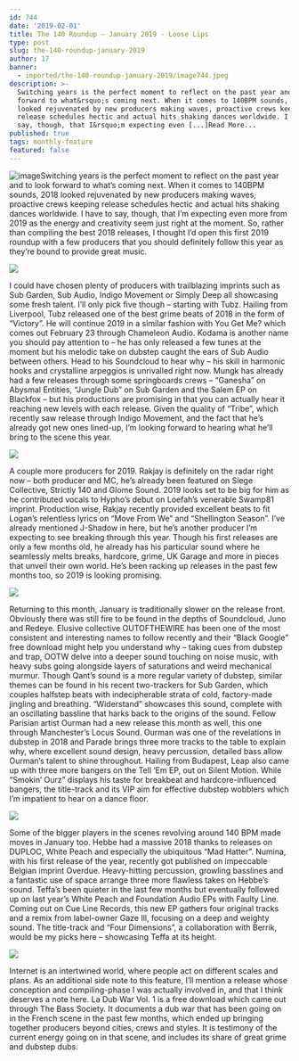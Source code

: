 ```yaml
---
id: 744
date: '2019-02-01'
title: The 140 Roundup – January 2019 - Loose Lips
type: post
slug: the-140-roundup-january-2019
author: 17
banner:
  - imported/the-140-roundup-january-2019/image744.jpeg
description: >-
  Switching years is the perfect moment to reflect on the past year and to look
  forward to what&rsquo;s coming next. When it comes to 140BPM sounds, 2018
  looked rejuvenated by new producers making waves, proactive crews keeping
  release schedules hectic and actual hits shaking dances worldwide. I have to
  say, though, that I&rsquo;m expecting even [...]Read More...
published: true
tags: monthly-feature
featured: false
---
```

![image](../imported/the-140-roundup-january-2019/image744.jpeg)Switching years is the perfect moment to reflect on the past year and to look forward to what’s coming next. When it comes to 140BPM sounds, 2018 looked rejuvenated by new producers making waves, proactive crews keeping release schedules hectic and actual hits shaking dances worldwide. I have to say, though, that I’m expecting even more from 2019 as the energy and creativity seem just right at the moment. So, rather than compiling the best 2018 releases, I thought I’d open this first 2019 roundup with a few producers that you should definitely follow this year as they’re bound to provide great music.

![](/wp-content/uploads/live/img/wysiwyg/5c51ba92dfb30.jpg)

I could have chosen plenty of producers with trailblazing imprints such as Sub Garden, Sub Audio, Indigo Movement or Simply Deep all showcasing some fresh talent. I’ll only pick five though – starting with Tubz. Hailing from Liverpool, Tubz released one of the best grime beats of 2018 in the form of “Victory”. He will continue 2019 in a similar fashion with You Get Me? which comes out February 23 through Chameleon Audio. Kodama is another name you should pay attention to – he has only released a few tunes at the moment but his melodic take on dubstep caught the ears of Sub Audio between others. Head to his Soundcloud to hear why – his skill in harmonic hooks and crystalline arpeggios is unrivalled right now. Mungk has already had a few releases through some springboards crews – “Ganesha” on Abysmal Entities, “Jungle Dub” on Sub Garden and the Salem EP on Blackfox – but his productions are promising in that you can actually hear it reaching new levels with each release. Given the quality of “Tribe”, which recently saw release through Indigo Movement, and the fact that he’s already got new ones lined-up, I’m looking forward to hearing what he’ll bring to the scene this year.

![](/wp-content/uploads/live/img/wysiwyg/5c51ba9d67a64.jpg)

A couple more producers for 2019. Rakjay is definitely on the radar right now – both producer and MC, he’s already been featured on Siege Collective, Strictly 140 and Glome Sound. 2019 looks set to be big for him as he contributed vocals to Hypho’s debut on Loefah’s venerable Swamp81 imprint. Production wise, Rakjay recently provided excellent beats to fit Logan’s relentless lyrics on “Move From We” and “Shellington Season”. I’ve already mentioned J-Shadow in here, but he’s another producer I’m expecting to see breaking through this year. Though his first releases are only a few months old, he already has his particular sound where he seamlessly melts breaks, hardcore, grime, UK Garage and more in pieces that unveil their own world. He’s been racking up releases in the past few months too, so 2019 is looking promising.

![](/wp-content/uploads/live/img/wysiwyg/5c51baa7e106e.jpg)

Returning to this month, January is traditionally slower on the release front. Obviously there was still fire to be found in the depths of Soundcloud, Juno and Redeye. Elusive collective OUTOFTHEWIRE has been one of the most consistent and interesting names to follow recently and their “Black Google” free download might help you understand why – taking cues from dubstep and trap, OOTW delve into a deeper sound touching on noise music, with heavy subs going alongside layers of saturations and weird mechanical murmur. Though Qant’s sound is a more regular variety of dubstep, similar themes can be found in his recent two-trackers for Sub Garden, which couples halfstep beats with indecipherable strata of cold, factory-made jingling and breathing. “Widerstand” showcases this sound, complete with an oscillating bassline that harks back to the origins of the sound. Fellow Parisian artist Ourman had a new release this month as well, this one through Manchester’s Locus Sound. Ourman was one of the revelations in dubstep in 2018 and Parade brings three more tracks to the table to explain why, where excellent sound design, heavy percussion, detailed bass allow Ourman’s talent to shine throughout. Hailing from Budapest, Leap also came up with three more bangers on the Tell ‘Em EP, out on Silent Motion. While “Smokin’ Ourz” displays his taste for breakbeat and hardcore-influenced bangers, the title-track and its VIP aim for effective dubstep wobblers which I’m impatient to hear on a dance floor.

![](/wp-content/uploads/live/img/wysiwyg/5c51babc5f372.jpg)

Some of the bigger players in the scenes revolving around 140 BPM made moves in January too. Hebbe had a massive 2018 thanks to releases on DUPLOC, White Peach and especially the ubiquitous “Mad Hatter”. Numina, with his first release of the year, recently got published on impeccable Belgian imprint Overdue. Heavy-hitting percussion, growling basslines and a fantastic use of space arrange three more flawless takes on Hebbe’s sound. Teffa’s been quieter in the last few months but eventually followed up on last year’s White Peach and Foundation Audio EPs with Faulty Line. Coming out on Cue Line Records, this new EP gathers four original tracks and a remix from label-owner Gaze Ill, focusing on a deep and weighty sound. The title-track and “Four Dimensions”, a collaboration with Berrik, would be my picks here – showcasing Teffa at its height.

![](/wp-content/uploads/live/img/wysiwyg/5c51bac5e7f24.jpg)

Internet is an intertwined world, where people act on different scales and plans. As an additional side note to this feature, I’ll mention a release whose conception and compiling-phase I was actually involved in, and that I think deserves a note here. La Dub War Vol. 1 is a free download which came out through The Bass Society. It documents a dub war that has been going on in the French scene in the past few months, which ended up bringing together producers beyond cities, crews and styles. It is testimony of the current energy going on in that scene, and includes its share of great grime and dubstep dubs.